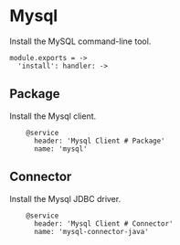 
# Mysql

Install the MySQL command-line tool.

    module.exports = ->
      'install': handler: ->

## Package

Install the Mysql client.

        @service
          header: 'Mysql Client # Package'
          name: 'mysql'

## Connector

Install the Mysql JDBC driver.

        @service
          header: 'Mysql Client # Connector'
          name: 'mysql-connector-java'
